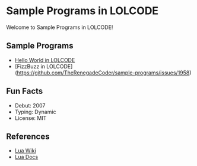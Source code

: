 # Sample Programs in LOLCODE

Welcome to Sample Programs in LOLCODE!

## Sample Programs

- [Hello World in LOLCODE](https://github.com/jrg94/sample-programs/issues/167)
- [FizzBuzz in LOLCODE] (https://github.com/TheRenegadeCoder/sample-programs/issues/1958)

## Fun Facts

- Debut: 2007
- Typing: Dynamic
- License: MIT

## References

- [Lua Wiki](https://en.wikipedia.org/wiki/Lua_(programming_language))
- [Lua Docs](https://www.lua.org/)
